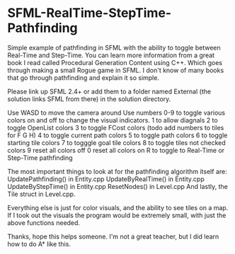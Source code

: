 # SFML-RealTime-StepTime-Pathfinding
Simple example of pathfinding in SFML with the ability to toggle between Real-Time and Step-Time. You can learn more information from a great
book I read called Procedural Generation Content using C++. Which goes through making a small Rogue game in SFML. I don't know of many books
that go through pathfinding and explain it so simple.

Please link up SFML 2.4+ or add them to a folder named External (the solution links SFML from there) in the solution directory.

Use WASD to move the camera around
Use numbers 0-9 to toggle various colors on and off to change the visual indicators.
1 to allow diagnals
2 to toggle OpenList colors
3 to toggle FCost colors (todo add numbers to tiles for F G H)
4 to toggle current path colors
5 to toggle path colors
6 to toggle starting tile colors
7 to togggle goal tile colors
8 to toggle tiles not checked colors
9 reset all colors off
0 reset all colors on
R to toggle to Real-Time or Step-Time pathfinding

The most important things to look at for the pathfinding algorithm itself are:
UpdatePathfinding() in Entity.cpp 
UpdateByRealTime() in Entity.cpp
UpdateByStepTime() in Entity.cpp
ResetNodes() in Level.cpp
And lastly, the Tile struct in Level.cpp.

Everything else is just for color visuals, and the ability to see tiles on a map. 
If I took out the visuals the program would be extremely small, with just the above functions needed.

Thanks, hope this helps someone. I'm not a great teacher, but I did learn how to do A* like this. 
